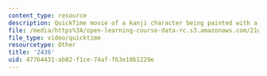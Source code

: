 ```yaml
---
content_type: resource
description: QuickTime movie of a kanji character being painted with a brush.
file: /media/https%3A/open-learning-course-data-rc.s3.amazonaws.com/21g-504-japanese-iv-spring-2009/47764431ab82f1ce74aff63e18b1229e_2436.mov
file_type: video/quicktime
resourcetype: Other
title: '2436'
uid: 47764431-ab82-f1ce-74af-f63e18b1229e
---
```

